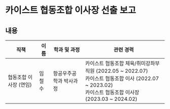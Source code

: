 카이스트 협동조합 이사장 선출 보고
===

## 내용

| 직책 | 이름 | 학과 및 과정 | 관련 경력 | 
|---|---|---|---|
| 협동조합 이사장 (연임) | 임철수 | 항공우주공학과 박사과정 | 카이스트 협동조합 체육/취미강좌부 직원 (2022.05 ~ 2022.07)<br>카이스트 협동조합 이사 (2022.07 ~ 2023.02)<br>카이스트 협동조합 이사장 (2023.03 ~ 2024.02)| 

